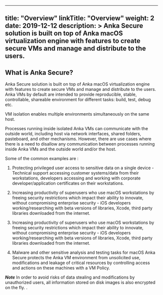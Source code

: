 
---
title: "Overview"
linkTitle: "Overview"
weight: 2
date: 2019-12-12
description: >
  Anka Secure solution is built on top of Anka macOS virtualization engine with features to create secure VMs and manage and distribute to the users.
---



## What is Anka Secure?
Anka Secure solution is built on top of Anka macOS virtualization engine with features to create secure VMs and manage and distribute to the users. Anka VMs by default are intended to provide reproducible, stable, controllable, shareable environment for different tasks: build, test, debug etc.  

VM isolation enables multiple environments simultaneously on the same host.  

Processes running inside isolated Anka VMs can communicate with the outside world, including host via network interfaces, shared folders, pasteboard, and other mechanisms. However, there are use cases where there is a need to disallow any communication between processes running inside Anka VMs and the outside world and/or the host.

Some of the common examples are :  

1. Protecting privileged user access to sensitive data on a single device - Technical support accessing customer systems/data from their workstations, developers accessing and working with corporate developer/application certificates on their workstations.  

2. Increasing productivity of superusers who use macOS workstations by freeing security restrictions which impact their ability to innovate, without compromising enterprise security - iOS developers working/researching with beta versions of libraries, Xcode, third party libraries downloaded from the internet.  

3. Increasing productivity of superusers who use macOS workstations by freeing security restrictions which impact their ability to innovate, without compromising enterprise security - iOS developers working/researching with beta versions of libraries, Xcode, third party libraries downloaded from the internet.  

4. Malware and other sensitive analysis and testing tasks for macOS Anka Secure protects the Anka VM environment from unsolicited use, modifications and leakage of critical resources by controlling access and actions on these machines with a VM Policy.

***Note*** In order to avoid risks of data stealing and modifications by unauthorized users, all information stored on disk images is also encrypted on the fly.
.

